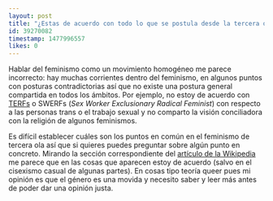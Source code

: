 ```yaml
---
layout: post
title: "¿Estas de acuerdo con todo lo que se postula desde la tercera ola del feminismo, que está siendo algo más radical, o hay cosas que no te convencen del todo?"
id: 39270082
timestamp: 1477996557
likes: 0
---
```


 Hablar del feminismo como un movimiento homogéneo me parece incorrecto: hay muchas corrientes dentro del feminismo, en algunos puntos con posturas contradictorias así que no existe una postura general compartida en todos los ámbitos. Por ejemplo, no estoy de acuerdo con [TERFs](http://theterfs.com) o SWERFs (*Sex Worker Exclusionary Radical Feminist*) con respecto a las personas trans o el trabajo sexual y no comparto la visión conciliadora con la religión de algunos feminismos.

Es difícil establecer cuáles son los puntos en común en el feminismo de tercera ola así que si quieres puedes preguntar sobre algún punto en concreto. Mirando la sección correspondiente del [artículo de la Wikipedia](https://en.wikipedia.org/wiki/Third-wave_feminism#Prominent_issues) me parece que en las cosas que aparecen estoy de acuerdo (salvo en el cisexismo casual de algunas partes). En cosas tipo teoría queer pues mi opinión es que el género es una movida y necesito saber y leer más antes de poder dar una opinión justa.